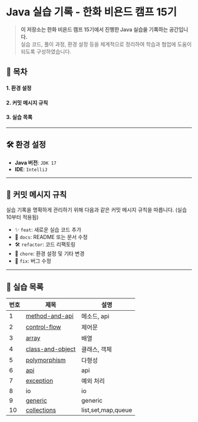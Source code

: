 # **Java 실습 기록 - 한화 비욘드 캠프 15기**

> **이 저장소는 한화 비욘드 캠프 15기에서 진행한 Java 실습을 기록하는 공간입니다.**  
> 실습 코드, 풀이 과정, 환경 설정 등을 체계적으로 정리하여 학습과 협업에 도움이 되도록 구성하였습니다.

## 📌 **목차**
#### 1. 환경 설정
#### 2. 커밋 메시지 규칙
#### 3. 실습 목록

---

## 🛠 **환경 설정**
- **Java 버전**: `JDK 17`
- **IDE**: `IntelliJ`

---

## 📜 **커밋 메시지 규칙**
실습 기록을 명확하게 관리하기 위해 다음과 같은 커밋 메시지 규칙을 따릅니다. (실습 10부터 적용됨)

- ✨ `feat`: 새로운 실습 코드 추가
- 📝 `docs`: README 또는 문서 수정
- 🛠 `refactor`: 코드 리팩토링
- 🚀 `chore`: 환경 설정 및 기타 변경
- 🐞 `fix`: 버그 수정

---

## 📂 **실습 목록**
| 번호 | 제목 | 설명 |
|------|------|------|
| 1 | [method-and-api](https://github.com/devyujinjeong/Java_practice/tree/main/chap03-method-and-api-practice-quiestion/src/main/java/com/greedy) | 메소드, api |
| 2 | [control-flow](https://github.com/devyujinjeong/Java_practice/tree/main/chap04-control-flow-practice) | 제어문 |
| 3 | [array](https://github.com/devyujinjeong/Java_practice/tree/main/chap05-array-practice) | 배열 |
| 4 | [class-and-object](https://github.com/devyujinjeong/Java_practice/tree/main/chap06-class-and-object-practice/src/main/java/com/dbwls) | 클래스, 객체 |
| 5 | [polymorphism](https://github.com/devyujinjeong/Java_practice/tree/main/chap08-polymorphism-practice) | 다형성 |
| 6 | [api](https://github.com/devyujinjeong/Java_practice/tree/main/chap09-api-practice) | api |
| 7 | [exception](https://github.com/devyujinjeong/Java_practice/tree/main/chap10-exception-practice) | 예외 처리 |
| 8 | io | io |
| 9 | [generic](https://github.com/devyujinjeong/Java_practice/tree/main/chap12-generics-practice) | generic |
| 10 | [collections](https://github.com/devyujinjeong/Java_practice/tree/main/chap13-collection-practice/src/main/java/com/dbwls/level01/basic) | list,set,map,queue |
